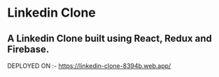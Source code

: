 # Linkedin Clone

## A Linkedin Clone built using React, Redux and Firebase.

DEPLOYED ON :- https://linkedin-clone-8394b.web.app/
